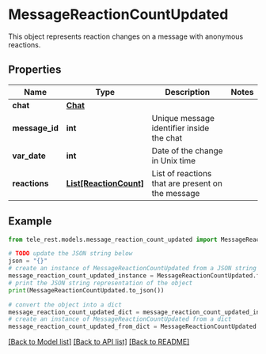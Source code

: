 # MessageReactionCountUpdated

This object represents reaction changes on a message with anonymous reactions.

## Properties

Name | Type | Description | Notes
------------ | ------------- | ------------- | -------------
**chat** | [**Chat**](Chat.md) |  | 
**message_id** | **int** | Unique message identifier inside the chat | 
**var_date** | **int** | Date of the change in Unix time | 
**reactions** | [**List[ReactionCount]**](ReactionCount.md) | List of reactions that are present on the message | 

## Example

```python
from tele_rest.models.message_reaction_count_updated import MessageReactionCountUpdated

# TODO update the JSON string below
json = "{}"
# create an instance of MessageReactionCountUpdated from a JSON string
message_reaction_count_updated_instance = MessageReactionCountUpdated.from_json(json)
# print the JSON string representation of the object
print(MessageReactionCountUpdated.to_json())

# convert the object into a dict
message_reaction_count_updated_dict = message_reaction_count_updated_instance.to_dict()
# create an instance of MessageReactionCountUpdated from a dict
message_reaction_count_updated_from_dict = MessageReactionCountUpdated.from_dict(message_reaction_count_updated_dict)
```
[[Back to Model list]](../README.md#documentation-for-models) [[Back to API list]](../README.md#documentation-for-api-endpoints) [[Back to README]](../README.md)


